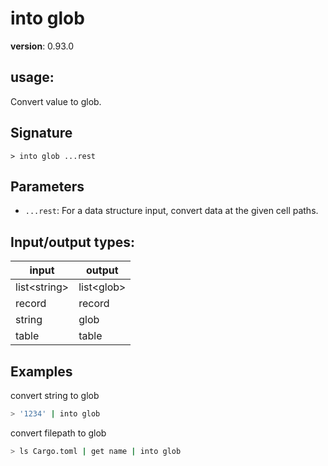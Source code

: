 # into glob

**version**: 0.93.0

## **usage**:

Convert value to glob.

## Signature

`> into glob ...rest`

## Parameters

- `...rest`: For a data structure input, convert data at the given cell paths.

## Input/output types:

| input          | output       |
| -------------- | ------------ |
| list\<string\> | list\<glob\> |
| record         | record       |
| string         | glob         |
| table          | table        |

## Examples

convert string to glob

```bash
> '1234' | into glob
```

convert filepath to glob

```bash
> ls Cargo.toml | get name | into glob
```
